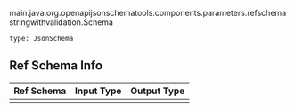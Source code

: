 main.java.org.openapijsonschematools.components.parameters.refschemastringwithvalidation.Schema
```
type: JsonSchema
```

## Ref Schema Info
Ref Schema | Input Type | Output Type
---------- | ---------- | -----------
 |  | 
